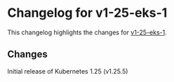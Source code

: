 # Changelog for v1-25-eks-1

This changelog highlights the changes for [v1-25-eks-1](https://github.com/aws/eks-distro/tree/v1-25-eks-1).

## Changes

Initial release of Kubernetes 1.25 (v1.25.5)
